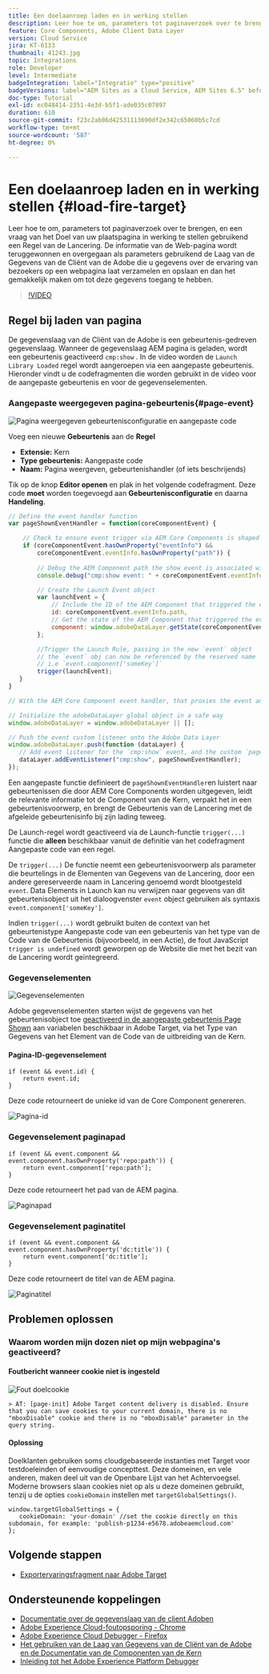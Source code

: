 ```yaml
---
title: Een doelaanroep laden en in werking stellen
description: Leer hoe te om, parameters tot paginaverzoek over te brengen, en een vraag van het Doel van uw plaatspagina in werking te stellen gebruikend een Regel van de Lancering. De informatie van de pagina wordt teruggewonnen en overgegaan als parameters gebruikend de Laag van de Gegevens van de Cliënt van de Adobe die u gegevens over de ervaring van bezoekers op een webpagina kunt verzamelen en opslaan en dan het gemakkelijk maken om tot deze gegevens toegang te hebben.
feature: Core Components, Adobe Client Data Layer
version: Cloud Service
jira: KT-6133
thumbnail: 41243.jpg
topic: Integrations
role: Developer
level: Intermediate
badgeIntegration: label="Integratie" type="positive"
badgeVersions: label="AEM Sites as a Cloud Service, AEM Sites 6.5" before-title="false"
doc-type: Tutorial
exl-id: ec048414-2351-4e3d-b5f1-ade035c07897
duration: 610
source-git-commit: f23c2ab86d42531113690df2e342c65060b5c7cd
workflow-type: tm+mt
source-wordcount: '587'
ht-degree: 0%

---
```


# Een doelaanroep laden en in werking stellen {#load-fire-target}

Leer hoe te om, parameters tot paginaverzoek over te brengen, en een vraag van het Doel van uw plaatspagina in werking te stellen gebruikend een Regel van de Lancering. De informatie van de Web-pagina wordt teruggewonnen en overgegaan als parameters gebruikend de Laag van de Gegevens van de Cliënt van de Adobe die u gegevens over de ervaring van bezoekers op een webpagina laat verzamelen en opslaan en dan het gemakkelijk maken om tot deze gegevens toegang te hebben.

>[!VIDEO](https://video.tv.adobe.com/v/41243?quality=12&learn=on)

## Regel bij laden van pagina

De gegevenslaag van de Cliënt van de Adobe is een gebeurtenis-gedreven gegevenslaag. Wanneer de gegevenslaag AEM pagina is geladen, wordt een gebeurtenis geactiveerd `cmp:show` . In de video worden de `Launch Library Loaded` regel wordt aangeroepen via een aangepaste gebeurtenis. Hieronder vindt u de codefragmenten die worden gebruikt in de video voor de aangepaste gebeurtenis en voor de gegevenselementen.

### Aangepaste weergegeven pagina-gebeurtenis{#page-event}

![Pagina weergegeven gebeurtenisconfiguratie en aangepaste code](assets/load-and-fire-target-call.png)

Voeg een nieuwe **Gebeurtenis** aan de **Regel**

+ __Extensie:__ Kern
+ __Type gebeurtenis:__ Aangepaste code
+ __Naam:__ Pagina weergeven, gebeurtenishandler (of iets beschrijends)

Tik op de knop __Editor openen__ en plak in het volgende codefragment. Deze code __moet__ worden toegevoegd aan __Gebeurtenisconfiguratie__ en daarna __Handeling__.

```javascript
// Define the event handler function
var pageShownEventHandler = function(coreComponentEvent) {

    // Check to ensure event trigger via AEM Core Components is shaped correctly
    if (coreComponentEvent.hasOwnProperty("eventInfo") && 
        coreComponentEvent.eventInfo.hasOwnProperty("path")) {
    
        // Debug the AEM Component path the show event is associated with
        console.debug("cmp:show event: " + coreComponentEvent.eventInfo.path);

        // Create the Launch Event object
        var launchEvent = {
            // Include the ID of the AEM Component that triggered the event
            id: coreComponentEvent.eventInfo.path,
            // Get the state of the AEM Component that triggered the event           
            component: window.adobeDataLayer.getState(coreComponentEvent.eventInfo.path)
        };

        //Trigger the Launch Rule, passing in the new `event` object
        // the `event` obj can now be referenced by the reserved name `event` by other Launch data elements
        // i.e `event.component['someKey']`
        trigger(launchEvent);
   }
}

// With the AEM Core Component event handler, that proxies the event and relevant information to Adobe Launch, defined above...

// Initialize the adobeDataLayer global object in a safe way
window.adobeDataLayer = window.adobeDataLayer || [];

// Push the event custom listener onto the Adobe Data Layer
window.adobeDataLayer.push(function (dataLayer) {
   // Add event listener for the `cmp:show` event, and the custom `pageShownEventHandler` function as the callback
   dataLayer.addEventListener("cmp:show", pageShownEventHandler);
});
```

Een aangepaste functie definieert de `pageShownEventHandler`en luistert naar gebeurtenissen die door AEM Core Components worden uitgegeven, leidt de relevante informatie tot de Component van de Kern, verpakt het in een gebeurtenisvoorwerp, en brengt de Gebeurtenis van de Lancering met de afgeleide gebeurtenisinfo bij zijn lading teweeg.

De Launch-regel wordt geactiveerd via de Launch-functie `trigger(...)` functie die __alleen__ beschikbaar vanuit de definitie van het codefragment Aangepaste code van een regel.

De `trigger(...)` De functie neemt een gebeurtenisvoorwerp als parameter die beurtelings in de Elementen van Gegevens van de Lancering, door een andere gereserveerde naam in Lancering genoemd wordt blootgesteld `event`. Data Elements in Launch kan nu verwijzen naar gegevens van dit gebeurtenisobject uit het dialoogvenster `event` object gebruiken als syntaxis `event.component['someKey']`.

Indien `trigger(...)` wordt gebruikt buiten de context van het gebeurtenistype Aangepaste code van een gebeurtenis van het type van de Code van de Gebeurtenis (bijvoorbeeld, in een Actie), de fout JavaScript `trigger is undefined` wordt geworpen op de Website die met het bezit van de Lancering wordt geïntegreerd.


### Gegevenselementen

![Gegevenselementen](assets/data-elements.png)

Adobe gegevenselementen starten wijst de gegevens van het gebeurtenisobject toe [geactiveerd in de aangepaste gebeurtenis Page Shown](#page-event) aan variabelen beschikbaar in Adobe Target, via het Type van Gegevens van het Element van de Code van de uitbreiding van de Kern.

#### Pagina-ID-gegevenselement

```
if (event && event.id) {
    return event.id;
}
```

Deze code retourneert de unieke id van de Core Component genereren.

![Pagina-id](assets/pageid.png)

### Gegevenselement paginapad

```
if (event && event.component && event.component.hasOwnProperty('repo:path')) {
    return event.component['repo:path'];
}
```

Deze code retourneert het pad van de AEM pagina.

![Paginapad](assets/pagepath.png)

### Gegevenselement paginatitel

```
if (event && event.component && event.component.hasOwnProperty('dc:title')) {
    return event.component['dc:title'];
}
```

Deze code retourneert de titel van de AEM pagina.

![Paginatitel](assets/pagetitle.png)

## Problemen oplossen

### Waarom worden mijn dozen niet op mijn webpagina&#39;s geactiveerd?

#### Foutbericht wanneer cookie niet is ingesteld

![Fout doelcookie](assets/target-cookie-error.png)

```
> AT: [page-init] Adobe Target content delivery is disabled. Ensure that you can save cookies to your current domain, there is no "mboxDisable" cookie and there is no "mboxDisable" parameter in the query string.
```

#### Oplossing

Doelklanten gebruiken soms cloudgebaseerde instanties met Target voor testdoeleinden of eenvoudige concepttest. Deze domeinen, en vele anderen, maken deel uit van de Openbare Lijst van het Achtervoegsel.
Moderne browsers slaan cookies niet op als u deze domeinen gebruikt, tenzij u de opties `cookieDomain` instellen met `targetGlobalSettings()`.

```
window.targetGlobalSettings = {  
   cookieDomain: 'your-domain' //set the cookie directly on this subdomain, for example: 'publish-p1234-e5678.adobeaemcloud.com'
};
```

## Volgende stappen

+ [Exportervaringsfragment naar Adobe Target](./export-experience-fragment-target.md)

## Ondersteunende koppelingen

+ [Documentatie over de gegevenslaag van de client Adoben](https://github.com/adobe/adobe-client-data-layer/wiki)
+ [Adobe Experience Cloud-foutopsporing - Chrome](https://chrome.google.com/webstore/detail/adobe-experience-platform/bfnnokhpnncpkdmbokanobigaccjkpob)
+ [Adobe Experience Cloud Debugger - Firefox](https://addons.mozilla.org/en-US/firefox/addon/adobe-experience-platform-dbg/)
+ [Het gebruiken van de Laag van Gegevens van de Cliënt van de Adobe en de Documentatie van de Componenten van de Kern](https://experienceleague.adobe.com/docs/experience-manager-core-components/using/developing/data-layer/overview.html)
+ [Inleiding tot het Adobe Experience Platform Debugger](https://experienceleague.adobe.com/docs/platform-learn/data-collection/debugger/overview.html)
